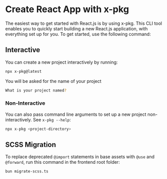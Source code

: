 # Create React App with x-pkg

The easiest way to get started with React.js is by using x-pkg. This CLI tool enables you to quickly start building a new React.js application, with everything set up for you. To get started, use the following command:

## Interactive

You can create a new project interactively by running:

```bash
npx x-pkg@latest
```

You will be asked for the name of your project

```bash
What is your project named?
```

### Non-Interactive

You can also pass command line arguments to set up a new project
non-interactively. See `x-pkg --help`:

```bash
npx x-pkg <project-directory>
```

## SCSS Migration
To replace deprecated `@import` statements in base assets with `@use` and `@forward`, run this command in the frontend root folder:
```
bun migrate-scss.ts
```
